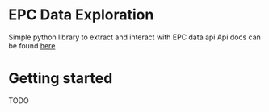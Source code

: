 EPC Data Exploration
========================

Simple python library to extract and interact with EPC data api
Api docs can be found [here](https://epc.opendatacommunities.org/docs/api/domestic)

# Getting started

TODO